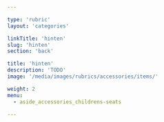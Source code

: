 ```yaml
---

type: 'rubric'
layout: 'categories'

linkTitle: 'hinten'
slug: 'hinten'
section: 'back'

title: 'hinten'
description: 'TODO'
image: '/media/images/rubrics/accessories/items/'

weight: 2
menu:
  - aside_accessories_childrens-seats  

---
```

